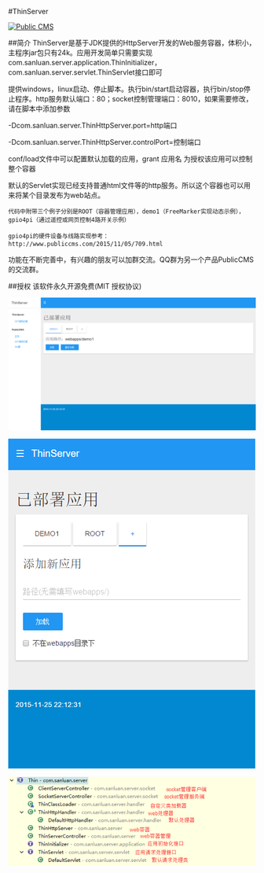 #ThinServer

<a target="_blank" href="http://shang.qq.com/wpa/qunwpa?idkey=8a633f84fb2475068182d3c447319977faca6a14dc3acf8017a160d65962a175"><img border="0" src="http://pub.idqqimg.com/wpa/images/group.png" alt="Public CMS" title="Public CMS"/></a>

##简介
ThinServer是基于JDK提供的HttpServer开发的Web服务容器，体积小，主程序jar包只有24k。应用开发简单只需要实现com.sanluan.server.application.ThinInitializer，com.sanluan.server.servlet.ThinServlet接口即可

提供windows，linux启动、停止脚本。执行bin/start启动容器，执行bin/stop停止程序。http服务默认端口：80；socket控制管理端口：8010，如果需要修改，请在脚本中添加参数

-Dcom.sanluan.server.ThinHttpServer.port=http端口

-Dcom.sanluan.server.ThinHttpServer.controlPort=控制端口

conf/load文件中可以配置默认加载的应用，grant 应用名 为授权该应用可以控制整个容器

默认的Servlet实现已经支持普通html文件等的http服务。所以这个容器也可以用来将某个目录发布为web站点。

    代码中附带三个例子分别是ROOT（容器管理应用），demo1（FreeMarker实现动态示例），gpio4pi（通过遥控或网页控制4路开关示例）

    gpio4pi的硬件设备与线路实现参考：http://www.publiccms.com/2015/11/05/709.html

功能在不断完善中，有兴趣的朋友可以加群交流。QQ群为另一个产品PublicCMS的交流群。

##授权
该软件永久开源免费(MIT 授权协议)

![](doc/index1.png)

![](doc/index2.png)

![](doc/class.png)